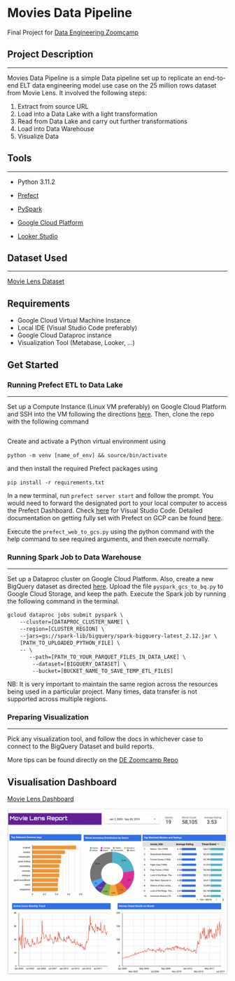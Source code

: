 # Movies Data Pipeline

Final Project for [Data Engineering Zoomcamp](https://github.com/DataTalksClub/data-engineering-zoomcamp)


## Project Description
-------------------------
Movies Data Pipeline is a simple Data pipeline set up to replicate an end-to-end ELT data engineering model use case on the 25 million rows dataset from Movie Lens. It involved the following steps:

1. Extract from source URL
2. Load into a Data Lake with a light transformation
3. Read from Data Lake and carry out further transformations
4. Load into Data Warehouse
5. Visualize Data


## Tools
---------------
* Python 3.11.2

* [Prefect](https://github.com/PrefectHQ)

* [PySpark](https://pypi.org/project/pyspark/)

* [Google Cloud Platform](https://console.cloud.google.com/)

* [Looker Studio](https://lookerstudio.google.com/)

## Dataset Used
----------------------
[Movie Lens Dataset](https://grouplens.org/datasets/movielens/)


## Requirements

* Google Cloud Virtual Machine Instance
* Local IDE (Visual Studio Code preferably)
* Google Cloud Dataproc instance
* Visualization Tool (Metabase, Looker, ...)


## Get Started

### Running Prefect ETL to Data Lake
-----------------------
Set up a Compute Instance (Linux VM preferably) on Google Cloud Platform and SSH into the VM following the directions [here](https://docs.bitnami.com/google/faq/get-started/connect-ssh/#:~:text=Log%20in%20to%20the%20Google,the%20%E2%80%9CSSH%20Keys%E2%80%9D%20field.t). Then, clone the repo with the following command

```git clone https://github.com/leonardokhorliey/movies-data-pipeline && cd movies-data-pipeline
```

Create and activate a Python virtual environment using 

`python -m venv [name_of_env] && source/bin/activate`

and then install the required Prefect packages using 

`pip install -r requirements.txt`

In a new terminal, run `prefect server start` and follow the prompt. You would need to forward the designated port to your local computer to access the Prefect Dashboard. Check [here](https://code.visualstudio.com/docs/remote/ssh) for Visual Studio Code. Detailed documentation on getting fully set with Prefect on GCP can be found [here](https://prefecthq.github.io/prefect-gcp/).

Execute the `prefect_web_to_gcs.py` using the python command with the help command to see required arguments, and then execute normally.


### Running Spark Job to Data Warehouse
--------------------------
Set up a Dataproc cluster on Google Cloud Platform. Also, create a new BigQuery dataset as directed [here](https://cloud.google.com/bigquery/docs/datasets#console). Upload the file `pyspark_gcs_to_bq.py` to Google Cloud Storage, and keep the path. Execute the Spark job by running the following command in the terminal.

```
gcloud dataproc jobs submit pyspark \
    --cluster=[DATAPROC_CLUSTER_NAME] \
    --region=[CLUSTER_REGION] \
    --jars=gs://spark-lib/bigquery/spark-bigquery-latest_2.12.jar \
    [PATH_TO_UPLOADED_PYTHON_FILE] \
    -- \
       --path=[PATH_TO_YOUR_PARQUET_FILES_IN_DATA_LAKE] \
        --dataset=[BIGQUERY_DATASET] \
        --bucket=[BUCKET_NAME_TO_SAVE_TEMP_ETL_FILES]
```

NB: It is very important to maintain the same region across the resources being used in a particular project. Many times, data transfer is not supported across multiple regions.


### Preparing Visualization
---------------------------

Pick any visualization tool, and follow the docs in whichever case to connect to the BigQuery Dataset and build reports.


More tips can be found directly on the [DE Zoomcamp Repo](https://github.com/DataTalksClub/data-engineering-zoomcamp)



## Visualisation Dashboard

[Movie Lens Dashboard](https://lookerstudio.google.com/reporting/18660276-6a62-4e2b-b35e-f819ba2a7402)

![dashboard](/images/Looker_Studio_Dashboard.png)













